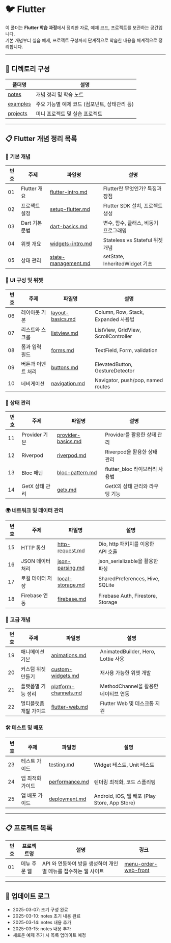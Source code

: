 # 🐦 Flutter

이 폴더는 **Flutter 학습 과정**에서 정리한 자료, 예제 코드, 프로젝트를 보관하는 공간입니다.  
기본 개념부터 실습 예제, 프로젝트 구성까지 단계적으로 학습한 내용을 체계적으로 정리합니다.

---

## 📂 디렉토리 구성

| 폴더명 | 설명 |
|---|---|
| [notes](./notes) | 개념 정리 및 학습 노트 |
| [examples](./examples) | 주요 기능별 예제 코드 (컴포넌트, 상태관리 등) |
| [projects](./projects) | 미니 프로젝트 및 실습 프로젝트 |

---

## 📋 Flutter 개념 정리 목록  

### 📌 기본 개념  
| 번호 | 주제 | 파일명 | 설명 |  
|---|---|---|---|  
| 01 | Flutter 개요 | [flutter-intro.md](./notes/flutter-intro.md) | Flutter란 무엇인가? 특징과 장점 |  
| 02 | 프로젝트 설정 | [setup-flutter.md](./notes/setup-flutter.md) | Flutter SDK 설치, 프로젝트 생성 |  
| 03 | Dart 기본 문법 | [dart-basics.md](./notes/dart-basics.md) | 변수, 함수, 클래스, 비동기 프로그래밍 |  
| 04 | 위젯 개요 | [widgets-intro.md](./notes/widgets-intro.md) | Stateless vs Stateful 위젯 개념 |  
| 05 | 상태 관리 | [state-management.md](./notes/state-management.md) | setState, InheritedWidget 기초 |  

### 🔲 UI 구성 및 위젯  
| 번호 | 주제 | 파일명 | 설명 |  
|---|---|---|---|  
| 06 | 레이아웃 기본 | [layout-basics.md](./notes/layout-basics.md) | Column, Row, Stack, Expanded 사용법 |  
| 07 | 리스트와 스크롤 | [listview.md](./notes/listview.md) | ListView, GridView, ScrollController |  
| 08 | 폼과 입력 필드 | [forms.md](./notes/forms.md) | TextField, Form, validation |  
| 09 | 버튼과 이벤트 처리 | [buttons.md](./notes/buttons.md) | ElevatedButton, GestureDetector |  
| 10 | 네비게이션 | [navigation.md](./notes/navigation.md) | Navigator, push/pop, named routes |  

### 🔄 상태 관리  
| 번호 | 주제 | 파일명 | 설명 |  
|---|---|---|---|  
| 11 | Provider 기본 | [provider-basics.md](./notes/provider-basics.md) | Provider를 활용한 상태 관리 |  
| 12 | Riverpod | [riverpod.md](./notes/riverpod.md) | Riverpod을 활용한 상태 관리 |  
| 13 | Bloc 패턴 | [bloc-pattern.md](./notes/bloc-pattern.md) | flutter_bloc 라이브러리 사용법 |  
| 14 | GetX 상태 관리 | [getx.md](./notes/getx.md) | GetX의 상태 관리와 라우팅 기능 |  

### 🌍 네트워크 및 데이터 관리  
| 번호 | 주제 | 파일명 | 설명 |  
|---|---|---|---|  
| 15 | HTTP 통신 | [http-request.md](./notes/http-request.md) | Dio, http 패키지를 이용한 API 호출 |  
| 16 | JSON 데이터 처리 | [json-parsing.md](./notes/json-parsing.md) | json_serializable을 활용한 파싱 |  
| 17 | 로컬 데이터 저장 | [local-storage.md](./notes/local-storage.md) | SharedPreferences, Hive, SQLite |  
| 18 | Firebase 연동 | [firebase.md](./notes/firebase.md) | Firebase Auth, Firestore, Storage |  

### 🚀 고급 개념  
| 번호 | 주제 | 파일명 | 설명 |  
|---|---|---|---|  
| 19 | 애니메이션 기본 | [animations.md](./notes/animations.md) | AnimatedBuilder, Hero, Lottie 사용 |  
| 20 | 커스텀 위젯 만들기 | [custom-widgets.md](./notes/custom-widgets.md) | 재사용 가능한 위젯 개발 |  
| 21 | 플랫폼별 기능 정리 | [platform-channels.md](./notes/platform-channels.md) | MethodChannel을 활용한 네이티브 연동 |  
| 22 | 멀티플랫폼 개발 가이드 | [flutter-web.md](./notes/flutter-web.md) | Flutter Web 및 데스크톱 지원 |  

### 🛠️ 테스트 및 배포  
| 번호 | 주제 | 파일명 | 설명 |  
|---|---|---|---|  
| 23 | 테스트 가이드 | [testing.md](./notes/testing.md) | Widget 테스트, Unit 테스트 |  
| 24 | 앱 최적화 가이드 | [performance.md](./notes/performance.md) | 렌더링 최적화, 코드 스플리팅 |  
| 25 | 앱 배포 가이드 | [deployment.md](./notes/deployment.md) | Android, iOS, 웹 배포 (Play Store, App Store) |  

---

## 📋 프로젝트 목록

| 번호 | 프로젝트명 | 설명 | 링크 |
|---|---|---|---|
| 01 | 메뉴 주문 웹 | API 와 연동하여 방을 생성하여 개인별 메뉴를 접수하는 웹 사이트 | [menu-order-web-front](./projects/menu-order-web-front) |

---

## 📢 업데이트 로그
- 2025-03-07: 초기 구성 완료
- 2025-03-10: notes 초기 내용 완료
- 2025-03-14: notes 내용 추가
- 2025-03-15: notes 내용 추가
- 새로운 예제 추가 시 목록 업데이트 예정

